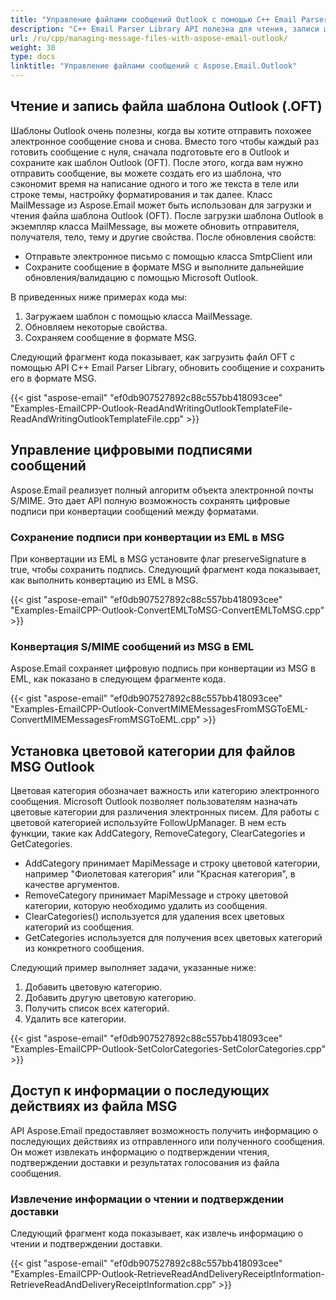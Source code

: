 ```yaml
---
title: "Управление файлами сообщений Outlook с помощью C++ Email Parser API"
description: "C++ Email Parser Library API полезна для чтения, записи шаблона файла OFT Outlook, управления цифровыми подписями сообщений, установки цветовой категории и доступа к информации о подтверждении доставки."
url: /ru/cpp/managing-message-files-with-aspose-email-outlook/
weight: 30
type: docs
linktitle: "Управление файлами сообщений с Aspose.Email.Outlook"
---
```


## **Чтение и запись файла шаблона Outlook (.OFT)**
Шаблоны Outlook очень полезны, когда вы хотите отправить похожее электронное сообщение снова и снова. Вместо того чтобы каждый раз готовить сообщение с нуля, сначала подготовьте его в Outlook и сохраните как шаблон Outlook (OFT). После этого, когда вам нужно отправить сообщение, вы можете создать его из шаблона, что сэкономит время на написание одного и того же текста в теле или строке темы, настройку форматирования и так далее. Класс MailMessage из Aspose.Email может быть использован для загрузки и чтения файла шаблона Outlook (OFT). После загрузки шаблона Outlook в экземпляр класса MailMessage, вы можете обновить отправителя, получателя, тело, тему и другие свойства. После обновления свойств:

- Отправьте электронное письмо с помощью класса SmtpClient или
- Сохраните сообщение в формате MSG и выполните дальнейшие обновления/валидацию с помощью Microsoft Outlook.

В приведенных ниже примерах кода мы:

1. Загружаем шаблон с помощью класса MailMessage.
1. Обновляем некоторые свойства.
1. Сохраняем сообщение в формате MSG.

Следующий фрагмент кода показывает, как загрузить файл OFT с помощью API C++ Email Parser Library, обновить сообщение и сохранить его в формате MSG.

{{< gist "aspose-email" "ef0db907527892c88c557bb418093cee" "Examples-EmailCPP-Outlook-ReadAndWritingOutlookTemplateFile-ReadAndWritingOutlookTemplateFile.cpp" >}}

## **Управление цифровыми подписями сообщений**
Aspose.Email реализует полный алгоритм объекта электронной почты S/MIME. Это дает API полную возможность сохранять цифровые подписи при конвертации сообщений между форматами.

### **Сохранение подписи при конвертации из EML в MSG**
При конвертации из EML в MSG установите флаг preserveSignature в true, чтобы сохранить подпись. Следующий фрагмент кода показывает, как выполнить конвертацию из EML в MSG.

{{< gist "aspose-email" "ef0db907527892c88c557bb418093cee" "Examples-EmailCPP-Outlook-ConvertEMLToMSG-ConvertEMLToMSG.cpp" >}}

### **Конвертация S/MIME сообщений из MSG в EML**
Aspose.Email сохраняет цифровую подпись при конвертации из MSG в EML, как показано в следующем фрагменте кода.

{{< gist "aspose-email" "ef0db907527892c88c557bb418093cee" "Examples-EmailCPP-Outlook-ConvertMIMEMessagesFromMSGToEML-ConvertMIMEMessagesFromMSGToEML.cpp" >}}

## **Установка цветовой категории для файлов MSG Outlook**
Цветовая категория обозначает важность или категорию электронного сообщения. Microsoft Outlook позволяет пользователям назначать цветовые категории для различения электронных писем. Для работы с цветовой категорией используйте FollowUpManager. В нем есть функции, такие как AddCategory, RemoveCategory, ClearCategories и GetCategories.

- AddCategory принимает MapiMessage и строку цветовой категории, например "Фиолетовая категория" или "Красная категория", в качестве аргументов.
- RemoveCategory принимает MapiMessage и строку цветовой категории, которую необходимо удалить из сообщения.
- ClearCategories() используется для удаления всех цветовых категорий из сообщения.
- GetCategories используется для получения всех цветовых категорий из конкретного сообщения.

Следующий пример выполняет задачи, указанные ниже:

1. Добавить цветовую категорию.
1. Добавить другую цветовую категорию.
1. Получить список всех категорий.
1. Удалить все категории.

{{< gist "aspose-email" "ef0db907527892c88c557bb418093cee" "Examples-EmailCPP-Outlook-SetColorCategories-SetColorCategories.cpp" >}}

## **Доступ к информации о последующих действиях из файла MSG**
API Aspose.Email предоставляет возможность получить информацию о последующих действиях из отправленного или полученного сообщения. Он может извлекать информацию о подтверждении чтения, подтверждении доставки и результатах голосования из файла сообщения.

### **Извлечение информации о чтении и подтверждении доставки**
Следующий фрагмент кода показывает, как извлечь информацию о чтении и подтверждении доставки.

{{< gist "aspose-email" "ef0db907527892c88c557bb418093cee" "Examples-EmailCPP-Outlook-RetrieveReadAndDeliveryReceiptInformation-RetrieveReadAndDeliveryReceiptInformation.cpp" >}}